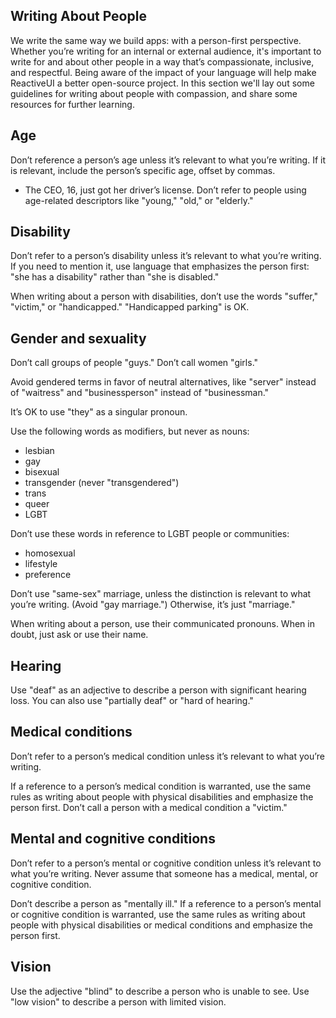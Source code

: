 ## Writing About People

We write the same way we build apps: with a person-first perspective. Whether you’re writing for an internal or external audience, it's important to write for and about other people in a way that’s compassionate, inclusive, and respectful. Being aware of the impact of your language will help make ReactiveUI a better open-source project. In this section we'll lay out some guidelines for writing about people with compassion, and share some resources for further learning.

## Age
Don’t reference a person’s age unless it’s relevant to what you’re writing. If it is relevant, include the person’s specific age, offset by commas.

* The CEO, 16, just got her driver’s license.
Don’t refer to people using age-related descriptors like "young," "old," or "elderly."

## Disability
Don’t refer to a person’s disability unless it’s relevant to what you’re writing. If you need to mention it, use language that emphasizes the person first: "she has a disability" rather than "she is disabled."

When writing about a person with disabilities, don’t use the words "suffer," "victim," or "handicapped." "Handicapped parking" is OK.

## Gender and sexuality
Don’t call groups of people "guys." Don’t call women "girls."

Avoid gendered terms in favor of neutral alternatives, like "server" instead of "waitress" and "businessperson" instead of "businessman."

It’s OK to use "they" as a singular pronoun.

Use the following words as modifiers, but never as nouns:

* lesbian
* gay
* bisexual
* transgender (never "transgendered")
* trans
* queer
* LGBT

Don’t use these words in reference to LGBT people or communities:

* homosexual
* lifestyle
* preference

Don’t use "same-sex" marriage, unless the distinction is relevant to what you’re writing. (Avoid "gay marriage.") Otherwise, it’s just "marriage."

When writing about a person, use their communicated pronouns. When in doubt, just ask or use their name.

## Hearing
Use "deaf" as an adjective to describe a person with significant hearing loss. You can also use "partially deaf" or "hard of hearing."

## Medical conditions
Don’t refer to a person’s medical condition unless it’s relevant to what you’re writing.

If a reference to a person’s medical condition is warranted, use the same rules as writing about people with physical disabilities and emphasize the person first. Don’t call a person with a medical condition a "victim."

## Mental and cognitive conditions
Don’t refer to a person’s mental or cognitive condition unless it’s relevant to what you’re writing. Never assume that someone has a medical, mental, or cognitive condition.

Don’t describe a person as "mentally ill." If a reference to a person’s mental or cognitive condition is warranted, use the same rules as writing about people with physical disabilities or medical conditions and emphasize the person first.

## Vision
Use the adjective "blind" to describe a person who is unable to see. Use "low vision" to describe a person with limited vision.
